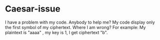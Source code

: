 # Caesar-issue
I have a problem with my code. Anybody to help me? My code display only the first symbol of my ciphertext. Where I am wrong?
For example: My plaintext is "aaaa" , my key is 1, I get ciphertext "b".
